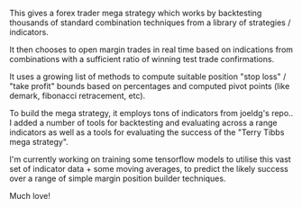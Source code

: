 

This gives a forex trader mega strategy which works by backtesting thousands of standard combination techniques from a library of strategies / indicators.

It then chooses to open margin trades in real time based on indications from combinations with a sufficient ratio of winning test trade confirmations.

It uses a growing list of methods to compute suitable position "stop loss" / "take profit" bounds based on percentages and computed pivot points (like demark, fibonacci retracement, etc).

To build the mega strategy, it employs tons of indicators from joeldg's repo.. I added a number of tools for backtesting and evaluating across a range indicators as well as a tools for evaluating the success of the "Terry Tibbs mega strategy".


I'm currently working on training some tensorflow models to utilise this vast set of indicator data + some moving averages, to predict the likely success over a range of simple margin position builder techniques.

Much love!

